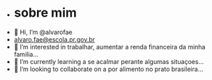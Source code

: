 - # sobre mim
- 👋 Hi, I’m @alvarofae
-  alvaro.fae@escola.pr.gov.br
- 👀 I’m interested in trabalhar, aumentar a renda financeira da minha familia...
- 🌱 I’m currently learning a se acalmar perante algumas situaçoes...
- 💞️ I’m looking to collaborate on  a por alimento no prato brasileira...



